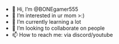 - 👋 Hi, I’m @BONEgamer555
- 👀 I’m interested in ur mom >:)
- 🌱 I’m currently learning a lot
- 💞️ I’m looking to collaborate on people
- 📫 How to reach me: via discord/youtube

<!---
BONEgamer555/BONEgamer555 is a ✨ special ✨ repository because its `README.md` (this file) appears on your GitHub profile.
You can click the Preview link to take a look at your changes.
--->
